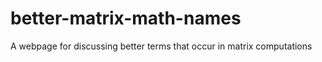 # better-matrix-math-names
A webpage for discussing better terms that occur in matrix computations 
